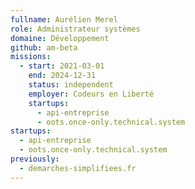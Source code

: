 ```yaml
---
fullname: Aurélien Merel
role: Administrateur systèmes
domaine: Développement
github: am-beta
missions:
  - start: 2021-03-01
    end: 2024-12-31
    status: independent
    employer: Codeurs en Liberté
    startups:
      - api-entreprise
      - oots.once-only.technical.system
startups:
  - api-entreprise
  - oots.once-only.technical.system
previously:
  - demarches-simplifiees.fr
---
```

